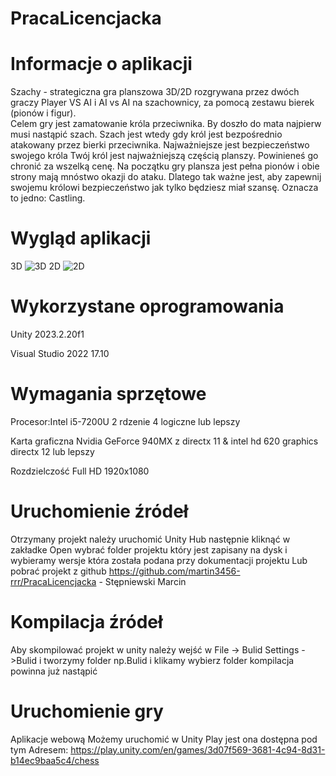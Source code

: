 # PracaLicencjacka

# Informacje o aplikacji

Szachy - strategiczna gra planszowa 3D/2D rozgrywana przez dwóch graczy Player VS AI i AI vs AI na szachownicy, za pomocą zestawu bierek (pionów i figur).  
Celem gry jest zamatowanie króla przeciwnika. By doszło do mata najpierw musi nastąpić szach. Szach jest wtedy gdy król jest bezpośrednio atakowany przez bierki przeciwnika. Najważniejsze jest bezpieczeństwo swojego króla
Twój król jest najważniejszą częścią planszy.
Powinieneś go chronić za wszelką cenę.
Na początku gry plansza jest pełna pionów i obie strony mają mnóstwo okazji do ataku.
Dlatego tak ważne jest, aby zapewnij swojemu królowi bezpieczeństwo jak tylko będziesz miał szansę.
Oznacza to jedno: Castling.
# Wygląd aplikacji
3D
![3D](https://github.com/user-attachments/assets/c7b38672-0d60-4580-8ec5-91c03d65d589)
2D
![2D](https://github.com/user-attachments/assets/adffcd58-0093-469f-aa1b-81e57a542972)
# Wykorzystane oprogramowania
 Unity 2023.2.20f1
 
 Visual Studio 2022 17.10
# Wymagania sprzętowe
 Procesor:Intel i5-7200U 2 rdzenie 4 logiczne lub lepszy
 
 Karta graficzna Nvidia GeForce 940MX z directx 11 & intel hd 620 graphics directx 12 lub lepszy
 
 Rozdzielczość Full HD 1920x1080
# Uruchomienie źródeł
Otrzymany projekt należy uruchomić Unity Hub następnie kliknąć w zakładke Open wybrać folder projektu który jest zapisany na dysk i wybieramy wersje która została podana przy dokumentacji projektu
Lub pobrać projekt z github https://github.com/martin3456-rrr/PracaLicencjacka - Stępniewski Marcin
# Kompilacja źródeł
Aby skompilować projekt w unity należy wejść w File -> Bulid Settings ->Bulid i tworzymy folder np.Bulid i klikamy wybierz folder kompilacja powinna już nastąpić
# Uruchomienie gry
Aplikacje webową Możemy uruchomić w Unity Play jest ona dostępna pod tym Adresem:
https://play.unity.com/en/games/3d07f569-3681-4c94-8d31-b14ec9baa5c4/chess
